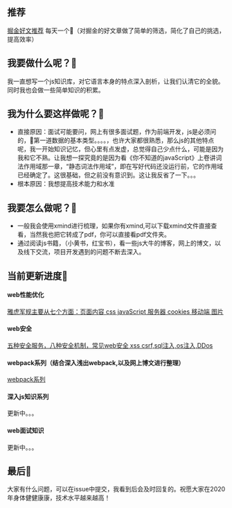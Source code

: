 ## 推荐
[掘金好文推荐](http://btf.pxiou.club/)
每天一个🍎（对掘金的好文章做了简单的筛选，简化了自己的挑选，提高效率）
## 我要做什么呢？🐉
我一直想写一个js知识库，对它语言本身的特点深入剖析，让我们认清它的全貌。同时我也会做一些简单知识的积累。
## 我为什么要这样做呢？🐉
- 直接原因：面试可能要问，网上有很多面试题，作为前端开发，js是必须问的，🤔第一道数据的基本类型。。。。，也许大家都很熟悉，那么js的其他特点呢，我一开始知识记忆，但心里有点发虚，总觉得自己少点什么，可能是因为我和它不熟。让我想一探究竟的是因为看《你不知道的javaScript》上卷讲词法作用域那一章，“静态词法作用域”，即在写好代码还没运行前，它的作用域已经确定了。这很基础，但之前没有意识到。这让我反省了一下。。。
- 根本原因：我想提高技术能力和水准
## 我要怎么做呢？🐉
- 一般我会使用xmind进行梳理，如果你有xmind,可以下载xmind文件直接查看，当然我也把它转成了pdf，你可以直接看pdf文件夹。
- 通过阅读js书籍，（小黄书，红宝书），看一些js大牛的博客，网上的博文，以及线下交流，项目开发遇到的问题不断去深入。
## 当前更新进度🐉
#### web性能优化
[雅虎军规主要从七个方面：页面内容 css javaScript 服务器 cookies 移动端 图片](./xmind/雅虎军规.xmind)
#### web安全
[五种安全服务，八种安全机制，常见web安全 xss csrf,sql注入,os注入,DDos](./xmind/web安全.xmind)
#### webpack系列（结合深入浅出webpack,以及网上博文进行整理）
[webpack系列](https://github.com/XINXINP/CI-CD/tree/master/webpack%E7%B3%BB%E5%88%97%E5%AD%A6%E4%B9%A0%EF%BC%881%EF%BC%89)
#### 深入js知识系列
更新中。。。
#### web面试知识
更新中。。。
## 最后🐉
大家有什么问题，可以在issue中提交，我看到后会及时回复的。祝愿大家在2020年身体健健康康，技术水平越来越高！
